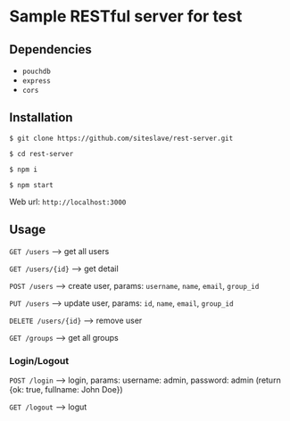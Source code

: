 # Sample RESTful server for test

## Dependencies

- `pouchdb`
- `express`
- `cors`

## Installation 

```
$ git clone https://github.com/siteslave/rest-server.git

$ cd rest-server

$ npm i

$ npm start
```

Web url: `http://localhost:3000`

## Usage


`GET /users`  --> get all users

`GET /users/{id}`  --> get detail

`POST /users`  --> create user, params: `username`, `name`, `email`, `group_id`

`PUT /users` --> update user, params: `id`, `name`, `email`, `group_id`

`DELETE /users/{id}` --> remove user

`GET /groups` --> get all groups

### Login/Logout

`POST /login` --> login, params: username: admin, password: admin (return {ok: true, fullname: John Doe})

`GET /logout` --> logut